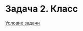 # Задача 2. Класс
[Условие задачи](https://github.com/netology-code/cppm-homeworks/tree/main/06/02)
